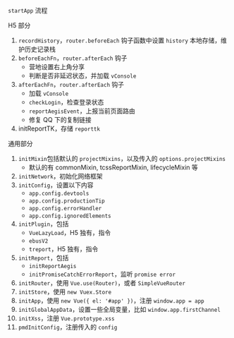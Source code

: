 `startApp` 流程

H5 部分

1. `recordHistory`，`router.beforeEach` 钩子函数中设置 `history` 本地存储，维护历史记录栈
2. `beforeEachFn`，`router.afterEach` 钩子
   - 营地设置右上角分享
   - 判断是否非延迟状态，并加载 `vConsole`
3. `afterEachFn`，`router.afterEach` 钩子
   - 加载 `vConsole`
   - `checkLogin`，检查登录状态
   - `reportAegisEvent`，上报当前页面路由
   - 修复 QQ 下的复制链接
4. initReportTK，存储 `reporttk`


通用部分

1. `initMixin`包括默认的 `projectMixins`，以及传入的 `options.projectMixins`
   - 默认的有 commonMixin, tcssReportMixin, lifecycleMixin 等
2. `initNetwork`，初始化网络框架
3. `initConfig`，设置以下内容
   - `app.config.devtools`
   - `app.config.productionTip`
   - `app.config.errorHandler`
   - `app.config.ignoredElements`
4. `initPlugin`，包括
   - `VueLazyLoad`，H5 独有，指令
   - `ebusV2`
   - `treport`，H5 独有，指令
5. `initReport`，包括
   - `initReportAegis`
   - `initPromiseCatchErrorReport`，监听 `promise error`
6. `initRouter`，使用 `Vue.use(Router)`，或者 `SimpleVueRouter`
7. `initStore`，使用 `new Vuex.Store`
8. `initApp`，使用 `new Vue({ el: '#app' })`，注册 `window.app = app`
9.  `initGlobalAppData`，设置一些全局变量，比如 `window.app.firstChannel`
10. `initXss`，注册 `Vue.prototype.xss`
11. `pmdInitConfig`，注册传入的 `config`
